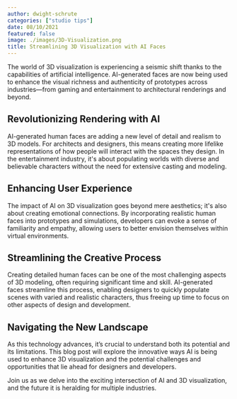 ```yaml
---
author: dwight-schrute
categories: ["studio tips"]
date: 08/10/2021
featured: false
image: ./images/3D-Visualization.png
title: Streamlining 3D Visualization with AI Faces
---
```


The world of 3D visualization is experiencing a seismic shift thanks to the capabilities of artificial intelligence. AI-generated faces are now being used to enhance the visual richness and authenticity of prototypes across industries—from gaming and entertainment to architectural renderings and beyond.

## Revolutionizing Rendering with AI

AI-generated human faces are adding a new level of detail and realism to 3D models. For architects and designers, this means creating more lifelike representations of how people will interact with the spaces they design. In the entertainment industry, it's about populating worlds with diverse and believable characters without the need for extensive casting and modeling.

## Enhancing User Experience

The impact of AI on 3D visualization goes beyond mere aesthetics; it's also about creating emotional connections. By incorporating realistic human faces into prototypes and simulations, developers can evoke a sense of familiarity and empathy, allowing users to better envision themselves within virtual environments.

## Streamlining the Creative Process

Creating detailed human faces can be one of the most challenging aspects of 3D modeling, often requiring significant time and skill. AI-generated faces streamline this process, enabling designers to quickly populate scenes with varied and realistic characters, thus freeing up time to focus on other aspects of design and development.

## Navigating the New Landscape

As this technology advances, it’s crucial to understand both its potential and its limitations. This blog post will explore the innovative ways AI is being used to enhance 3D visualization and the potential challenges and opportunities that lie ahead for designers and developers.

Join us as we delve into the exciting intersection of AI and 3D visualization, and the future it is heralding for multiple industries.
